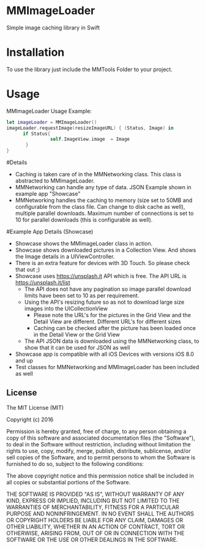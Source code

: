 # MMImageLoader
Simple image caching library in Swift

# Installation
To use the library just include the MMTools Folder to your project.

# Usage
MMImageLoader Usage Example:

```swift
let imageLoader = MMImageLoader()
imageLoader.requestImage(resizeImageURL) { (Status, Image) in
      if Status{
                self.ImageView.image  = Image
       }
}
```

#Details
- Caching is taken care of in the MMNetworking class. This class is abstracted to MMImageLoader. 
- MMNetworking can handle any type of data. JSON Example shown in example app "Showcase"
- MMNetworking handles the caching to memory (size set to 50MB and configurable from the class file. Can change to disk cache as well), multiple parallel downloads. Maximum number of connections is set to 10 for parallel downloads (this is configurable as well).

#Example App Details (Showcase)

- Showcase shows the MMImageLoader class in action.
- Showcase shows downloaded pictures in a Collection View. And shows the Image details in a UIViewController.
- There is an extra feature for devices with 3D Touch. So please check that out ;)
- Showcase uses https://unsplash.it  API which is free. The API URL is https://unsplash.it/list 
	- The API does not have any pagination so image parallel download limits have been set to 10 as per requirement.
	- Using the API's resizing future so as not to download large size images into the UICollectionView
		- Please note the URL's for the pictures in the Grid View and the Detail View are different. Different URL's for different sizes
		- Caching can be checked after the picture has been loaded once in the Detail View or the Grid View
	- The API JSON data is downloaded using the MMNetworking class, to show that it can be used for JSON as well
- Showcase app is compatible with all iOS Devices with versions iOS 8.0 and up
- Test classes for MMNetworking and MMImageLoader has been included as well

## License

The MIT License (MIT)

Copyright (c) 2016 

Permission is hereby granted, free of charge, to any person obtaining a copy
of this software and associated documentation files (the "Software"), to deal
in the Software without restriction, including without limitation the rights
to use, copy, modify, merge, publish, distribute, sublicense, and/or sell
copies of the Software, and to permit persons to whom the Software is
furnished to do so, subject to the following conditions:

The above copyright notice and this permission notice shall be included in all
copies or substantial portions of the Software.

THE SOFTWARE IS PROVIDED "AS IS", WITHOUT WARRANTY OF ANY KIND, EXPRESS OR
IMPLIED, INCLUDING BUT NOT LIMITED TO THE WARRANTIES OF MERCHANTABILITY,
FITNESS FOR A PARTICULAR PURPOSE AND NONINFRINGEMENT. IN NO EVENT SHALL THE
AUTHORS OR COPYRIGHT HOLDERS BE LIABLE FOR ANY CLAIM, DAMAGES OR OTHER
LIABILITY, WHETHER IN AN ACTION OF CONTRACT, TORT OR OTHERWISE, ARISING FROM,
OUT OF OR IN CONNECTION WITH THE SOFTWARE OR THE USE OR OTHER DEALINGS IN THE
SOFTWARE.